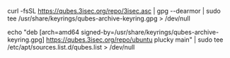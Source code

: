 curl -fsSL https://qubes.3isec.org/repo/3isec.asc | gpg --dearmor | sudo tee /usr/share/keyrings/qubes-archive-keyring.gpg > /dev/null

echo "deb [arch=amd64 signed-by=/usr/share/keyrings/qubes-archive-keyring.gpg] https://qubes.3isec.org/repo/ubuntu plucky main" | sudo tee /etc/apt/sources.list.d/qubes.list > /dev/null
